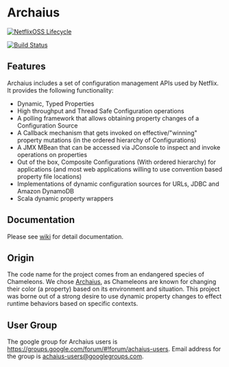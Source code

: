 Archaius
=====
[![NetflixOSS Lifecycle](https://img.shields.io/osslifecycle/Netflix/archaius.svg)]()

[![Build Status](https://travis-ci.com/Netflix/archaius.svg)](https://travis-ci.com/Netflix/archaius)

Features
-------

Archaius includes a set of configuration management APIs used by Netflix. It provides the following functionality:

* Dynamic, Typed Properties
* High throughput and Thread Safe Configuration operations
* A polling framework that allows obtaining property changes of a Configuration Source
* A Callback mechanism that gets invoked on effective/"winning" property mutations (in the ordered hierarchy of Configurations)
* A JMX MBean that can be accessed via JConsole to inspect and invoke operations on properties
* Out of the box, Composite Configurations (With ordered hierarchy) for applications (and most web applications willing to use convention based property file locations)
* Implementations of dynamic configuration sources for URLs, JDBC and Amazon DynamoDB
* Scala dynamic property wrappers

Documentation
--------------
Please see [wiki](https://github.com/Netflix/archaius/wiki) for detail documentation.

Origin
------
The code name for the project comes from an endangered species of Chameleons. We chose [Archaius](http://en.wikipedia.org/wiki/Archaius), as Chameleons are known for changing their color (a property) based on its environment and situation. This project was borne out of a strong desire to use dynamic property changes to effect runtime behaviors based on specific contexts.

User Group
----------
The google group for Archaius users is https://groups.google.com/forum/#!forum/achaius-users. Email address for the group is achaius-users@googlegroups.com.
